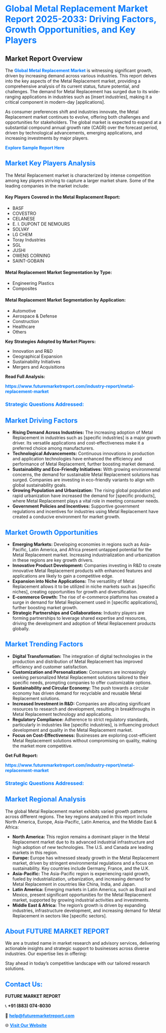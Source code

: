 <h1 style="color: #007BFF;">Global Metal Replacement Market Report 2025-2033: Driving Factors, Growth Opportunities, and Key Players</h1>

<section id="overview">
<h2>Market Report Overview</h2>
<p>The <a href="https://www.futuremarketreport.com/industry-report/metal-replacement-market" style="color: #007BFF; text-decoration: none;"><strong>Global Metal Replacement Market</strong></a> is witnessing significant growth, driven by increasing demand across various industries. This report delves into the key aspects of the Metal Replacement market, providing a comprehensive analysis of its current status, future potential, and challenges. The demand for Metal Replacement has surged due to its wide-ranging applications in industries such as [insert industries], making it a critical component in modern-day [applications].</p>
<p>As consumer preferences shift and industries innovate, the Metal Replacement market continues to evolve, offering both challenges and opportunities for stakeholders. The global market is expected to expand at a substantial compound annual growth rate (CAGR) over the forecast period, driven by technological advancements, emerging applications, and increasing investments by major players.</p>
</section>

<section id="overview">
<p><a href="https://www.futuremarketreport.com/request-sample/reportId=104535" style="color: #007BFF; text-decoration: none;"><strong>Explore Sample Report Here</strong></a></p>
</section>

<section id="key-players">
<h2 style="color: #007BFF;">Market Key Players Analysis</h2>
<p>The Metal Replacement market is characterized by intense competition among key players striving to capture a larger market share. Some of the leading companies in the market include:</p>
<h4>Key Players Covered in the Metal Replacement Report:</h4>
<ul><li>BASF</li><li>COVESTRO</li><li>CELANESE</li><li>E. I. DUPONT DE NEMOURS</li><li>SOLVAY</li><li>LG CHEM</li><li>Toray Industries</li><li>SGL</li><li>JUSHI</li><li>OWENS CORNING</li><li>SAINT-GOBAIN</li></ul>
<h4>Metal Replacement Market Segmentation by Type:</h4>
<ul><li>Engineering Plastics</li><li>Composites</li></ul>

<h4>Metal Replacement Market Segmentation by Application:</h4>
<ul><li>Automotive</li><li>Aerospace &amp; Defense</li><li>Construction</li><li>Healthcare</li><li>Others</li></ul>
<p><strong>Key Strategies Adopted by Market Players:</strong></p>
<ul>
<li>Innovation and R&D</li>
<li>Geographical Expansion</li>
<li>Sustainability Initiatives</li>
<li>Mergers and Acquisitions</li>
</ul>
</section>

<section>
<p><strong>Read Full Analysis: </strong></p><a href="https://www.futuremarketreport.com/industry-report/metal-replacement-market" style="color: #007BFF; text-decoration: none;"><strong>https://www.futuremarketreport.com/industry-report/metal-replacement-market</strong></a>
<h3 style="color: #007BFF;">Strategic Questions Addressed:</h3>
</section>

<section id="driving-factors">
<h2 style="color: #007BFF;">Market Driving Factors</h2>
<ul>
<li><strong>Rising Demand Across Industries:</strong> The increasing adoption of Metal Replacement in industries such as [specific industries] is a major growth driver. Its versatile applications and cost-effectiveness make it a preferred choice among manufacturers.</li>
<li><strong>Technological Advancements:</strong> Continuous innovations in production and application technologies have enhanced the efficiency and performance of Metal Replacement, further boosting market demand.</li>
<li><strong>Sustainability and Eco-Friendly Initiatives:</strong> With growing environmental concerns, the demand for sustainable Metal Replacement solutions has surged. Companies are investing in eco-friendly variants to align with global sustainability goals.</li>
<li><strong>Growing Population and Urbanization:</strong> The rising global population and rapid urbanization have increased the demand for [specific products], where Metal Replacement plays a vital role in meeting consumer needs.</li>
<li><strong>Government Policies and Incentives:</strong> Supportive government regulations and incentives for industries using Metal Replacement have created a conducive environment for market growth.</li>
</ul>
</section>

<section id="growth-opportunities">
<h2 style="color: #007BFF;">Market Growth Opportunities</h2>
<ul>
<li><strong>Emerging Markets:</strong> Developing economies in regions such as Asia-Pacific, Latin America, and Africa present untapped potential for the Metal Replacement market. Increasing industrialization and urbanization in these regions are key growth drivers.</li>
<li><strong>Innovative Product Development:</strong> Companies investing in R&D to create innovative Metal Replacement products with enhanced features and applications are likely to gain a competitive edge.</li>
<li><strong>Expansion into Niche Applications:</strong> The versatility of Metal Replacement allows it to be utilized in niche markets such as [specific niches], creating opportunities for growth and diversification.</li>
<li><strong>E-commerce Growth:</strong> The rise of e-commerce platforms has created a surge in demand for Metal Replacement used in [specific applications], further boosting market growth.</li>
<li><strong>Strategic Partnerships and Collaborations:</strong> Industry players are forming partnerships to leverage shared expertise and resources, driving the development and adoption of Metal Replacement products globally.</li>
</ul>
</section>

<section id="trending-factors">
<h2 style="color: #007BFF;">Market Trending Factors</h2>
<ul>
<li><strong>Digital Transformation:</strong> The integration of digital technologies in the production and distribution of Metal Replacement has improved efficiency and customer satisfaction.</li>
<li><strong>Customization and Personalization:</strong> Consumers are increasingly seeking personalized Metal Replacement solutions tailored to their specific needs, prompting companies to offer customizable options.</li>
<li><strong>Sustainability and Circular Economy:</strong> The push towards a circular economy has driven demand for recyclable and reusable Metal Replacement solutions.</li>
<li><strong>Increased Investment in R&D:</strong> Companies are allocating significant resources to research and development, resulting in breakthroughs in Metal Replacement technology and applications.</li>
<li><strong>Regulatory Compliance:</strong> Adherence to strict regulatory standards, particularly in industries like [specific industries], is influencing product development and quality in the Metal Replacement market.</li>
<li><strong>Focus on Cost-Effectiveness:</strong> Businesses are exploring cost-efficient Metal Replacement solutions without compromising on quality, making the market more competitive.</li>
</ul>
</section>

<section>
<p><strong>Get Full Report: </strong></p><a href="https://www.futuremarketreport.com/industry-report/metal-replacement-market" style="color: #007BFF; text-decoration: none;"><strong>https://www.futuremarketreport.com/industry-report/metal-replacement-market</strong></a>
<h3 style="color: #007BFF;">Strategic Questions Addressed:</h3>
</section>


<section id="regional-analysis">
<h2 style="color: #007BFF;">Market Regional Analysis</h2>
<p>The global Metal Replacement market exhibits varied growth patterns across different regions. The key regions analyzed in this report include North America, Europe, Asia-Pacific, Latin America, and the Middle East & Africa:</p>
<ul>
<li><strong>North America:</strong> This region remains a dominant player in the Metal Replacement market due to its advanced industrial infrastructure and high adoption of new technologies. The U.S. and Canada are leading markets in this region.</li>
<li><strong>Europe:</strong> Europe has witnessed steady growth in the Metal Replacement market, driven by stringent environmental regulations and a focus on sustainability. Key countries include Germany, France, and the U.K.</li>
<li><strong>Asia-Pacific:</strong> The Asia-Pacific region is experiencing rapid growth, fueled by industrialization, urbanization, and increasing demand for Metal Replacement in countries like China, India, and Japan.</li>
<li><strong>Latin America:</strong> Emerging markets in Latin America, such as Brazil and Mexico, present significant opportunities for the Metal Replacement market, supported by growing industrial activities and investments.</li>
<li><strong>Middle East & Africa:</strong> The region’s growth is driven by expanding industries, infrastructure development, and increasing demand for Metal Replacement in sectors like [specific sectors].</li>
</ul>
</section>

<footer>
<h2 style="color: #007BFF;">About FUTURE MARKET REPORT</h2>
<p>We are a trusted name in market research and advisory services, delivering actionable insights and strategic support to businesses across diverse industries. Our expertise lies in offering:</p>

<p>Stay ahead in today’s competitive landscape with our tailored research solutions.</p>

<h2 style="color: #007BFF;">Contact Us:</h2>
<p><strong>FUTURE MARKET REPORT</strong></p>
<p>📞 <strong>+91 (883) 074-8030</strong></p>
<p>📧 <strong><a href="mailto:help@futuremarketreport.com" style="color: #007BFF;">help@futuremarketreport.com</a></strong></p>
<p>🌐 <strong><a href="https://www.futuremarketreport.com/" style="color: #007BFF;">Visit Our Website</a></strong></p>
</footer>